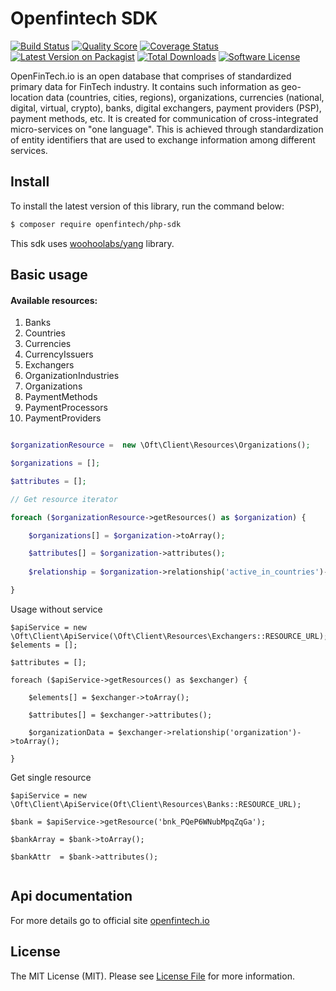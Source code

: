 # Openfintech SDK
[![Build Status][ico-travis]][link-travis]
[![Quality Score][ico-code-quality]][link-code-quality]
[![Coverage Status][ico-scrutinizer]][link-scrutinizer]
[![Latest Version on Packagist][ico-version]][link-packagist]
[![Total Downloads][ico-downloads]][link-downloads]
[![Software License][ico-license]](LICENSE.md)

OpenFinTech.io is an open database that comprises of standardized primary data for FinTech industry.
It contains such information as geo-location data (countries, cities, regions), organizations, currencies (national, digital, virtual, crypto), banks, digital exchangers, payment providers (PSP), payment methods, etc.
It is created for communication of cross-integrated micro-services on "one language". This is achieved through standardization of entity identifiers that are used to exchange information among different services.
 
## Install 

To install the latest version of this library, run the command below:

```bash
$ composer require openfintech/php-sdk
```
This sdk uses [woohoolabs/yang](https://github.com/woohoolabs/yang)  library.

## Basic usage

#### Available resources:

1. Banks
1. Countries
1. Currencies
1. CurrencyIssuers
1. Exchangers
1. OrganizationIndustries
1. Organizations
1. PaymentMethods
1. PaymentProcessors
1. PaymentProviders

```php

$organizationResource =  new \Oft\Client\Resources\Organizations();

$organizations = [];

$attributes = [];

// Get resource iterator

foreach ($organizationResource->getResources() as $organization) {

    $organizations[] = $organization->toArray();

    $attributes[] = $organization->attributes();
    
    $relationship = $organization->relationship('active_in_countries')->toArray();

}
```


Usage without service 
```
$apiService = new \Oft\Client\ApiService(\Oft\Client\Resources\Exchangers::RESOURCE_URL);
$elements = [];

$attributes = [];

foreach ($apiService->getResources() as $exchanger) {

    $elements[] = $exchanger->toArray();

    $attributes[] = $exchanger->attributes();

    $organizationData = $exchanger->relationship('organization')->toArray();

}
```
Get single resource 
```
$apiService = new \Oft\Client\ApiService(Oft\Client\Resources\Banks::RESOURCE_URL);

$bank = $apiService->getResource('bnk_PQeP6WNubMpqZqGa'); 

$bankArray = $bank->toArray();

$bankAttr  = $bank->attributes();


```
## Api documentation 

For more details go to official site [openfintech.io](https://api.openfintech.io)

## License

The MIT License (MIT). Please see [License File](LICENSE.md) for more information.

[ico-version]: https://img.shields.io/packagist/v/openfintech/php-sdk.svg?style=flat-square
[ico-license]: https://img.shields.io/badge/license-MIT-brightgreen.svg?style=flat-square
[ico-travis]: https://img.shields.io/travis/openfintech/php-sdk/master.svg?style=flat-square
[ico-scrutinizer]: https://img.shields.io/scrutinizer/coverage/g/openfintech/php-sdk.svg?style=flat-square
[ico-code-quality]: https://img.shields.io/scrutinizer/g/openfintech/php-sdk.svg?style=flat-square
[ico-downloads]: https://img.shields.io/packagist/dt/openfintech/php-sdk.svg?style=flat-square

[link-packagist]: https://packagist.org/packages/openfintech/php-sdk
[link-travis]: https://travis-ci.org/openfintech/php-sdk
[link-scrutinizer]: https://scrutinizer-ci.com/g/openfintech/php-sdk/code-structure
[link-code-quality]: https://scrutinizer-ci.com/g/openfintech/php-sdk
[link-downloads]: https://packagist.org/packages/openfintech/php-sdk
[link-author]: https://github.com/openfintechio
[link-contributors]: ../../contributors
